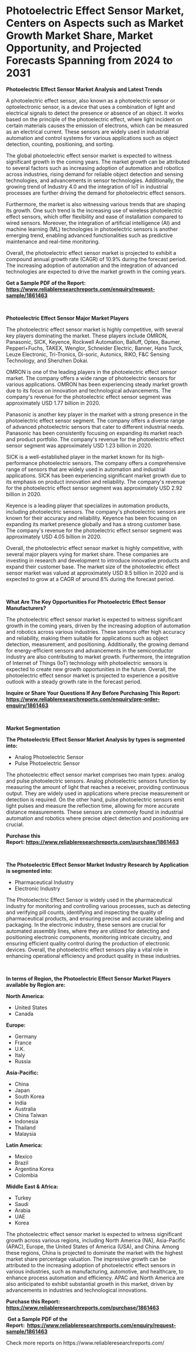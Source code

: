 <p><h1>Photoelectric Effect Sensor Market, Centers on Aspects such as Market Growth Market Share, Market Opportunity, and Projected Forecasts Spanning from 2024 to 2031</h1></p><p><strong>Photoelectric Effect Sensor Market Analysis and Latest Trends</strong></p>
<p><p>A photoelectric effect sensor, also known as a photoelectric sensor or optoelectronic sensor, is a device that uses a combination of light and electrical signals to detect the presence or absence of an object. It works based on the principle of the photoelectric effect, where light incident on certain materials causes the emission of electrons, which can be measured as an electrical current. These sensors are widely used in industrial automation and control systems for various applications such as object detection, counting, positioning, and sorting.</p><p>The global photoelectric effect sensor market is expected to witness significant growth in the coming years. The market growth can be attributed to several factors such as increasing adoption of automation and robotics across industries, rising demand for reliable object detection and sensing technologies, and advancements in sensor technologies. Additionally, the growing trend of Industry 4.0 and the integration of IoT in industrial processes are further driving the demand for photoelectric effect sensors.</p><p>Furthermore, the market is also witnessing various trends that are shaping its growth. One such trend is the increasing use of wireless photoelectric effect sensors, which offer flexibility and ease of installation compared to wired sensors. Moreover, the integration of artificial intelligence (AI) and machine learning (ML) technologies in photoelectric sensors is another emerging trend, enabling advanced functionalities such as predictive maintenance and real-time monitoring.</p><p>Overall, the photoelectric effect sensor market is projected to exhibit a compound annual growth rate (CAGR) of 10.9% during the forecast period. The increasing adoption of automation and the integration of advanced technologies are expected to drive the market growth in the coming years.</p></p>
<p><strong>Get a Sample PDF of the Report:&nbsp; <a href="https://www.reliableresearchreports.com/enquiry/request-sample/1861463">https://www.reliableresearchreports.com/enquiry/request-sample/1861463</a></strong></p>
<p>&nbsp;</p>
<p><strong>Photoelectric Effect Sensor Major Market Players</strong></p>
<p><p>The photoelectric effect sensor market is highly competitive, with several key players dominating the market. These players include OMRON, Panasonic, SICK, Keyence, Rockwell Automation, Balluff, Optex, Baumer, Pepperl+Fuchs, TAKEX, Wenglor, Schneider Electric, Banner, Hans Turck, Leuze Electronic, Tri-Tronics, Di-soric, Autonics, RiKO, F&C Sensing Technology, and Shenzhen Dokai.</p><p>OMRON is one of the leading players in the photoelectric effect sensor market. The company offers a wide range of photoelectric sensors for various applications. OMRON has been experiencing steady market growth due to its focus on innovation and technological advancements. The company's revenue for the photoelectric effect sensor segment was approximately USD 1.77 billion in 2020.</p><p>Panasonic is another key player in the market with a strong presence in the photoelectric effect sensor segment. The company offers a diverse range of advanced photoelectric sensors that cater to different industrial needs. Panasonic has been consistently focusing on expanding its market reach and product portfolio. The company's revenue for the photoelectric effect sensor segment was approximately USD 1.23 billion in 2020.</p><p>SICK is a well-established player in the market known for its high-performance photoelectric sensors. The company offers a comprehensive range of sensors that are widely used in automation and industrial applications. SICK has been experiencing significant market growth due to its emphasis on product innovation and reliability. The company's revenue for the photoelectric effect sensor segment was approximately USD 2.92 billion in 2020.</p><p>Keyence is a leading player that specializes in automation products, including photoelectric sensors. The company's photoelectric sensors are known for their accuracy and reliability. Keyence has been focusing on expanding its market presence globally and has a strong customer base. The company's revenue for the photoelectric effect sensor segment was approximately USD 4.05 billion in 2020.</p><p>Overall, the photoelectric effect sensor market is highly competitive, with several major players vying for market share. These companies are investing in research and development to introduce innovative products and expand their customer base. The market size of the photoelectric effect sensor market was valued at approximately USD 8.5 billion in 2020 and is expected to grow at a CAGR of around 8% during the forecast period.</p></p>
<p>&nbsp;</p>
<p><strong>What Are The Key Opportunities For Photoelectric Effect Sensor Manufacturers?</strong></p>
<p><p>The photoelectric effect sensor market is expected to witness significant growth in the coming years, driven by the increasing adoption of automation and robotics across various industries. These sensors offer high accuracy and reliability, making them suitable for applications such as object detection, measurement, and positioning. Additionally, the growing demand for energy-efficient sensors and advancements in the semiconductor industry are also contributing to market growth. Furthermore, the integration of Internet of Things (IoT) technology with photoelectric sensors is expected to create new growth opportunities in the future. Overall, the photoelectric effect sensor market is projected to experience a positive outlook with a steady growth rate in the forecast period.</p></p>
<p><strong>Inquire or Share Your Questions If Any Before Purchasing This Report: <a href="https://www.reliableresearchreports.com/enquiry/pre-order-enquiry/1861463">https://www.reliableresearchreports.com/enquiry/pre-order-enquiry/1861463</a></strong></p>
<p>&nbsp;</p>
<p><strong>Market Segmentation</strong></p>
<p><strong>The Photoelectric Effect Sensor Market Analysis by types is segmented into:</strong></p>
<p><ul><li>Analog Photoelectric Sensor</li><li>Pulse Photoelectric Sensor</li></ul></p>
<p><p>The photoelectric effect sensor market comprises two main types: analog and pulse photoelectric sensors. Analog photoelectric sensors function by measuring the amount of light that reaches a receiver, providing continuous output. They are widely used in applications where precise measurement or detection is required. On the other hand, pulse photoelectric sensors emit light pulses and measure the reflection time, allowing for more accurate distance measurements. These sensors are commonly found in industrial automation and robotics where precise object detection and positioning are crucial.</p></p>
<p><strong>Purchase this Report:&nbsp;<a href="https://www.reliableresearchreports.com/purchase/1861463">https://www.reliableresearchreports.com/purchase/1861463</a></strong></p>
<p>&nbsp;</p>
<p><strong>The Photoelectric Effect Sensor Market Industry Research by Application is segmented into:</strong></p>
<p><ul><li>Pharmaceutical Industry</li><li>Electronic Industry</li></ul></p>
<p><p>The Photoelectric Effect Sensor is widely used in the pharmaceutical industry for monitoring and controlling various processes, such as detecting and verifying pill counts, identifying and inspecting the quality of pharmaceutical products, and ensuring precise and accurate labeling and packaging. In the electronic industry, these sensors are crucial for automated assembly lines, where they are utilized for detecting and positioning electronic components, monitoring intricate circuitry, and ensuring efficient quality control during the production of electronic devices. Overall, the photoelectric effect sensors play a vital role in enhancing operational efficiency and product quality in these industries.</p></p>
<p>&nbsp;</p>
<p><strong>In terms of Region, the Photoelectric Effect Sensor Market Players available by Region are:</strong></p>
<p>
    <p> <strong> North America: </strong>
        <ul>
            <li>United States</li>
            <li>Canada</li>
        </ul>
        </p> 
    <p> <strong> Europe: </strong>
        <ul>
            <li>Germany</li>
            <li>France</li>
            <li>U.K.</li>
            <li>Italy</li>
            <li>Russia</li>
        </ul>
        </p> 
    <p> <strong> Asia-Pacific: </strong>
        <ul>
            <li>China</li>
            <li>Japan</li>
            <li>South Korea</li>
            <li>India</li>
            <li>Australia</li>
            <li>China Taiwan</li>
            <li>Indonesia</li>
            <li>Thailand</li>
            <li>Malaysia</li>
        </ul>
        </p> 
    <p> <strong> Latin America: </strong>
        <ul>
            <li>Mexico</li>
            <li>Brazil</li>
            <li>Argentina Korea</li>
            <li>Colombia</li>
        </ul>
        </p> 
    <p> <strong> Middle East & Africa: </strong>
        <ul>
            <li>Turkey</li>
            <li>Saudi</li>
            <li>Arabia</li>
            <li>UAE</li>
            <li>Korea</li>
        </ul>
    </p>
    </p>
<p><p>The photoelectric effect sensor market is expected to witness significant growth across various regions, including North America (NA), Asia-Pacific (APAC), Europe, the United States of America (USA), and China. Among these regions, China is projected to dominate the market with the highest market share percentage valuation. The impressive growth can be attributed to the increasing adoption of photoelectric effect sensors in various industries, such as manufacturing, automotive, and healthcare, to enhance process automation and efficiency. APAC and North America are also anticipated to exhibit substantial growth in this market, driven by advancements in industries and technological innovations.</p></p>
<p><strong>Purchase this Report: <a href="https://www.reliableresearchreports.com/purchase/1861463">https://www.reliableresearchreports.com/purchase/1861463</a></strong></p>
<p>&nbsp;<strong>Get a Sample PDF of the Report:&nbsp;&nbsp;<a href="https://www.reliableresearchreports.com/enquiry/request-sample/1861463">https://www.reliableresearchreports.com/enquiry/request-sample/1861463</a></strong></p>
<p><strong></strong></p>
<p>Check more reports on https://www.reliableresearchreports.com/</p>